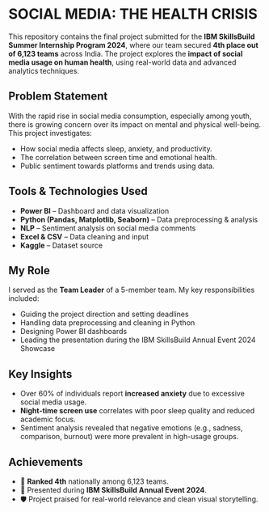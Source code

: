 # SOCIAL MEDIA: THE HEALTH CRISIS
This repository contains the final project submitted for the **IBM SkillsBuild Summer Internship Program 2024**, where our team secured **4th place out of 6,123 teams** across India. The project explores the **impact of social media usage on human health**, using real-world data and advanced analytics techniques.

## Problem Statement 
With the rapid rise in social media consumption, especially among youth, there is growing concern over its impact on mental and physical well-being. This project investigates:

- How social media affects sleep, anxiety, and productivity.
- The correlation between screen time and emotional health.
- Public sentiment towards platforms and trends using data.

## Tools & Technologies Used
- **Power BI** – Dashboard and data visualization
- **Python (Pandas, Matplotlib, Seaborn)** – Data preprocessing & analysis
- **NLP** – Sentiment analysis on social media comments
- **Excel & CSV** – Data cleaning and input
- **Kaggle** – Dataset source

## My Role
I served as the **Team Leader** of a 5-member team. My key responsibilities included:

- Guiding the project direction and setting deadlines
- Handling data preprocessing and cleaning in Python
- Designing Power BI dashboards
- Leading the presentation during the IBM SkillsBuild Annual Event 2024 Showcase
 
## Key Insights
- Over 60% of individuals report **increased anxiety** due to excessive social media usage.
- **Night-time screen use** correlates with poor sleep quality and reduced academic focus.
- Sentiment analysis revealed that negative emotions (e.g., sadness, comparison, burnout) were more prevalent in high-usage groups.

## Achievements
- 🥇 **Ranked 4th** nationally among 6,123 teams.
- 🎤 Presented during **IBM SkillsBuild Annual Event 2024**.
- 🛡️ Project praised for real-world relevance and clean visual storytelling.
